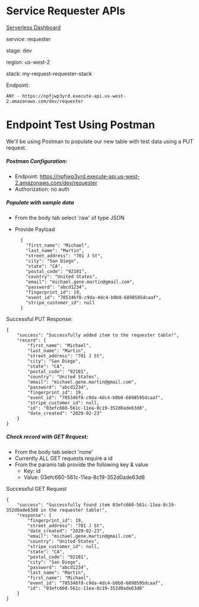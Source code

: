 # Service Requester APIs

[Serverless Dashboard](https://dashboard.serverless.com/tenants/softstack/applications/my-request/services/requester/stage/dev/region/us-west-2)

service: requester

stage: dev

region: us-west-2

stack: my-request-requester-stack

Endpoint:

    ANY - https://npfjwp3yrd.execute-api.us-west-2.amazonaws.com/dev/requester

# Endpoint Test Using Postman

We'll be using Postman to populate our new table with test data using a PUT request.

##### Postman Configuration:

- Endpoint: https://npfjwp3yrd.execute-api.us-west-2.amazonaws.com/dev/requester
- Authorization: no auth

##### Populate with sample data

- From the body tab select 'raw' of type JSON
- Provide Payload

        {
          "first_name": "Michael",
          "last_name": "Martin",
          "street_address": "701 J St",
          "city": "San Diego",
          "state": "CA",
          "postal_code": "92101",
          "country": "United States",
          "email": "michael.gene.martin@gmail.com",
          "password": "abcd1234",
          "fingerprint_id": 19,
          "event_id": "705346f8-c9da-4dc4-b0b8-6898595dcaaf",
          "stripe_customer_id": null
        }

Successful PUT Response:

    {
        "success": "Successfully added item to the requester table!",
        "record": {
            "first_name": "Michael",
            "last_name": "Martin",
            "street_address": "701 J St",
            "city": "San Diego",
            "state": "CA",
            "postal_code": "92101",
            "country": "United States",
            "email": "michael.gene.martin@gmail.com",
            "password": "abcd1234",
            "fingerprint_id": 19,
            "event_id": "705346f8-c9da-4dc4-b0b8-6898595dcaaf",
            "stripe_customer_id": null,
            "id": "03efc660-561c-11ea-8c19-352d0ade63d8",
            "date_created": "2020-02-23"
        }
    }

##### Check record with GET Request:

- From the body tab select 'none'
- Currently ALL GET requests require a id
- From the params tab provide the following key & value
  - Key: id
  - Value: 03efc660-561c-11ea-8c19-352d0ade63d8

Successful GET Request

    {
        "success": "Successfully found item 03efc660-561c-11ea-8c19-352d0ade63d8 in the requester table!",
        "response": {
            "fingerprint_id": 19,
            "street_address": "701 J St",
            "date_created": "2020-02-23",
            "email": "michael.gene.martin@gmail.com",
            "country": "United States",
            "stripe_customer_id": null,
            "state": "CA",
            "postal_code": "92101",
            "city": "San Diego",
            "password": "abcd1234",
            "last_name": "Martin",
            "first_name": "Michael",
            "event_id": "705346f8-c9da-4dc4-b0b8-6898595dcaaf",
            "id": "03efc660-561c-11ea-8c19-352d0ade63d8"
        }
    }
